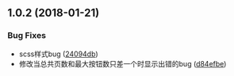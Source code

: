 <a name="1.0.2"></a>
## 1.0.2 (2018-01-21)


### Bug Fixes

* scss样式bug ([24094db](https://github.com/tinper-bee/pagination/commit/24094db))
* 修改当总共页数和最大按钮数只差一个时显示出错的bug ([d84efbe](https://github.com/tinper-bee/pagination/commit/d84efbe))



